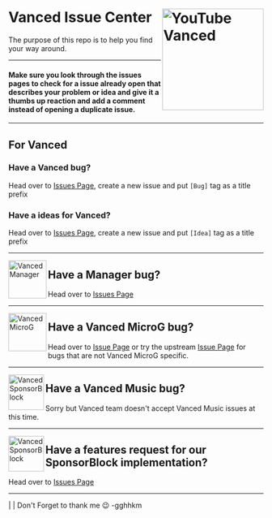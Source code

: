 # Vanced Issue Center <img src="https://vancedapp.com/static/media/logo.90a40cae.svg" alt="YouTube Vanced" align="right" height="200"/>
The purpose of this repo is to help you find your way around.
___

#### Make sure you look through the issues pages to check for a issue already open that describes your problem or idea and give it a thumbs up reaction and add a comment instead of opening a duplicate issue.
___
## For Vanced
### Have a Vanced bug?
Head over to [Issues Page](https://github.com/YTVanced/Vanced/issues), create a new issue and put `[Bug]` tag as a title prefix

### Have a ideas for Vanced?
Head over to [Issues Page](https://github.com/YTVanced/Vanced/issues), create a new issue and put `[Idea]` tag as a title prefix
___
<a href="https://github.com/YTVanced/VancedManager"><img src="https://cdn.discordapp.com/emojis/727995382012837898.png" alt="Vanced Manager" align="left" height="75" ></a>
## Have a Manager bug? 
Head over to [Issues Page](https://github.com/YTVanced/VancedManager/issues)
___
<a href="https://github.com/YTVanced/VancedMicroG"><img src="https://cdn.discordapp.com/emojis/739533000609628191.png" alt="Vanced MicroG" height="75" align="left" ></a>
## Have a Vanced MicroG bug?
Head over to [Issue Page](https://github.com/YTVanced/VancedMicroG/issues) or try the upstream [Issue Page](https://github.com/microg/android_packages_apps_GmsCore) for bugs that are not Vanced MicroG specific.
___
<img src="https://cdn.discordapp.com/emojis/771642079318638603.png" alt="Vanced SponsorBlock" height="70" align="left"></a>
## Have a Vanced Music bug?
Sorry but Vanced team doesn't accept Vanced Music issues at this time.
___
<a href="https://github.com/YTVanced/SponsorBlock"><img src="https://cdn.discordapp.com/attachments/548867094259826700/776979672264474644/LogoSponsorBlockSimple256px.png" alt="Vanced SponsorBlock" height="70" align="left"></a>
## Have a features request for our SponsorBlock implementation?
Head over to  [Issues Page](https://github.com/YTVanced/SponsorBlock/issues)

________
|
|
Don't Forget to thank me 😉
-gghhkm
